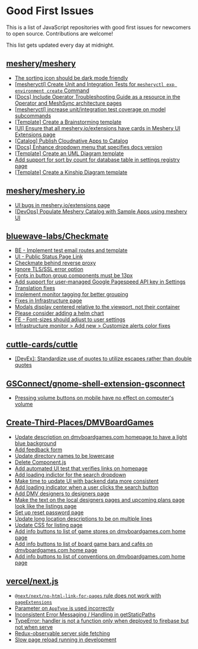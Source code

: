 # Good First Issues

This is a list of JavaScript repositories with good first issues for newcomers to open source. Contributions are welcome!

This list gets updated every day at midnight.

## [meshery/meshery](https://github.com/meshery/meshery)

- [The sorting icon should be dark mode friendly](https://github.com/meshery/meshery/issues/13306)
- [[mesheryctl] Create Unit and Integration Tests for `mesheryctl exp environment create` Command](https://github.com/meshery/meshery/issues/12138)
- [[Docs] Include Operator Troubleshooting Guide as a resource in the Operator and MeshSync architecture pages](https://github.com/meshery/meshery/issues/11430)
- [[mesheryctl] increase unit/integration test coverage on model subcommands](https://github.com/meshery/meshery/issues/14042)
- [[Template] Create a Brainstorming template](https://github.com/meshery/meshery/issues/12503)
- [[UI] Ensure that all meshery.io/extensions have cards in Meshery UI Extensions page](https://github.com/meshery/meshery/issues/13623)
- [[Catalog] Publish Cloudnative Apps to Catalog](https://github.com/meshery/meshery/issues/9282)
- [[Docs] Enhance dropdown menu that specifies docs version](https://github.com/meshery/meshery/issues/9227)
- [[Template] Create an UML Diagram template](https://github.com/meshery/meshery/issues/12451)
- [Add support for sort by count for database table in settings registry page](https://github.com/meshery/meshery/issues/13958)
- [[Template] Create a Kinship Diagram template](https://github.com/meshery/meshery/issues/12452)

## [meshery/meshery.io](https://github.com/meshery/meshery.io)

- [UI bugs in meshery.io/extensions page](https://github.com/meshery/meshery.io/issues/2084)
- [[DevOps] Populate Meshery Catalog with Sample Apps using meshery UI](https://github.com/meshery/meshery.io/issues/1699)

## [bluewave-labs/Checkmate](https://github.com/bluewave-labs/Checkmate)

- [BE - Implement test email routes and template](https://github.com/bluewave-labs/Checkmate/issues/2151)
- [UI - Public Status Page Link](https://github.com/bluewave-labs/Checkmate/issues/2152)
- [Checkmate behind reverse proxy](https://github.com/bluewave-labs/Checkmate/issues/2153)
- [Ignore TLS/SSL error option](https://github.com/bluewave-labs/Checkmate/issues/2108)
- [Fonts in button group components must be 13px](https://github.com/bluewave-labs/Checkmate/issues/2056)
- [Add support for user-managed Google Pagespeed API key in Settings](https://github.com/bluewave-labs/Checkmate/issues/2135)
- [Translation fixes](https://github.com/bluewave-labs/Checkmate/issues/2015)
- [Implement monitor tagging for better grouping](https://github.com/bluewave-labs/Checkmate/issues/1546)
- [Fixes in Infrastructure page](https://github.com/bluewave-labs/Checkmate/issues/1992)
- [Modals display centered relative to the viewport, not their container](https://github.com/bluewave-labs/Checkmate/issues/1705)
- [Please consider adding a helm chart](https://github.com/bluewave-labs/Checkmate/issues/1680)
- [FE - Font-sizes should adjust to user settings](https://github.com/bluewave-labs/Checkmate/issues/1024)
- [Infrastructure monitor > Add new > Customize alerts color fixes](https://github.com/bluewave-labs/Checkmate/issues/2055)

## [cuttle-cards/cuttle](https://github.com/cuttle-cards/cuttle)

- [[DevEx]: Standardize use of quotes to utilize escapes rather than double quotes](https://github.com/cuttle-cards/cuttle/issues/1181)

## [GSConnect/gnome-shell-extension-gsconnect](https://github.com/GSConnect/gnome-shell-extension-gsconnect)

- [Pressing volume buttons on mobile have no effect on computer's volume](https://github.com/GSConnect/gnome-shell-extension-gsconnect/issues/1864)

## [Create-Third-Places/DMVBoardGames](https://github.com/Create-Third-Places/DMVBoardGames)

- [Update description on dmvboardgames.com homepage to have a light blue background](https://github.com/Create-Third-Places/DMVBoardGames/issues/225)
- [Add feedback form](https://github.com/Create-Third-Places/DMVBoardGames/issues/182)
- [Update directory names to be lowercase](https://github.com/Create-Third-Places/DMVBoardGames/issues/247)
- [Delete Component.js](https://github.com/Create-Third-Places/DMVBoardGames/issues/246)
- [Add automated UI test that verifies links on homepage](https://github.com/Create-Third-Places/DMVBoardGames/issues/241)
- [Add loading indictor for the search dropdown](https://github.com/Create-Third-Places/DMVBoardGames/issues/238)
- [Make time to update UI with backend data more consistent](https://github.com/Create-Third-Places/DMVBoardGames/issues/237)
- [Add loading indicator when a user clicks the search button](https://github.com/Create-Third-Places/DMVBoardGames/issues/236)
- [Add DMV designers to designers page](https://github.com/Create-Third-Places/DMVBoardGames/issues/221)
- [Make the text on the local designers pages and upcoming plans page look like the listings page](https://github.com/Create-Third-Places/DMVBoardGames/issues/199)
- [Set up reset password page](https://github.com/Create-Third-Places/DMVBoardGames/issues/218)
- [Update long location descriptions to be on multiple lines](https://github.com/Create-Third-Places/DMVBoardGames/issues/201)
- [Update CSS for listing page](https://github.com/Create-Third-Places/DMVBoardGames/issues/138)
- [Add info buttons to list of game stores on dmvboardgames.com home page](https://github.com/Create-Third-Places/DMVBoardGames/issues/194)
- [Add info buttons to list of board game bars and cafés on dmvboardgames.com home page](https://github.com/Create-Third-Places/DMVBoardGames/issues/195)
- [Add  info buttons to list of conventions on dmvboardgames.com home page](https://github.com/Create-Third-Places/DMVBoardGames/issues/193)

## [vercel/next.js](https://github.com/vercel/next.js)

- [`@next/next/no-html-link-for-pages` rule does not work with `pageExtensions`](https://github.com/vercel/next.js/issues/53473)
- [Parameter on `AppType` is used incorrectly](https://github.com/vercel/next.js/issues/42846)
- [Inconsistent Error Messaging / Handling in getStaticPaths](https://github.com/vercel/next.js/issues/41281)
- [TypeError: handler is not a function only when deployed to firebase but not when serve](https://github.com/vercel/next.js/issues/10227)
- [Redux-observable server side fetching](https://github.com/vercel/next.js/issues/15971)
- [Slow page reload running in development](https://github.com/vercel/next.js/issues/25108)

